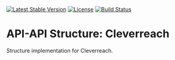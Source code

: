 [![Latest Stable Version](https://poser.pugx.org/api-api/structure-cleverreach/version)](https://packagist.org/packages/api-api/structure-cleverreach)
[![License](https://poser.pugx.org/api-api/structure-cleverreach/license)](https://packagist.org/packages/api-api/structure-cleverreach)
[![Build Status](https://api.travis-ci.org/api-api/structure-cleverreach.png?branch=master)](https://travis-ci.org/api-api/structure-cleverreach)
# API-API Structure: Cleverreach

Structure implementation for Cleverreach.
